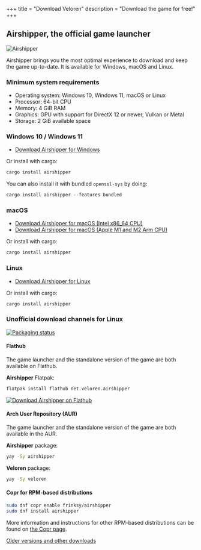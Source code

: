 +++
title = "Download Veloren"
description = "Download the game for free!"
+++

## Airshipper, the official game launcher

![Airshipper](/airshipper.png)

Airshipper brings you the most optimal experience to download and keep the game up-to-date.
It is available for Windows, macOS and Linux.

### Minimum system requirements

- Operating system: Windows 10, Windows 11, macOS or Linux
- Processor: 64-bit CPU
- Memory: 4 GiB RAM
- Graphics: GPU with support for DirectX 12 or newer, Vulkan or Metal
- Storage: 2 GiB available space

### Windows 10 / Windows 11

- [Download Airshipper for Windows](https://gitlab.com/veloren/airshipper/-/jobs/artifacts/v0.14.0/download?job=windows-installer-x86_64)

Or install with cargo:

```powershell
cargo install airshipper
```

You can also install it with bundled `openssl-sys` by doing:

```powershell
cargo install airshipper --features bundled
```

### macOS

- [Download Airshipper for macOS (Intel x86_64 CPU)](https://gitlab.com/veloren/airshipper/-/jobs/artifacts/v0.14.0/download?job=macos-x86_64)
- [Download Airshipper for macOS (Apple M1 and M2 Arm CPU)](https://gitlab.com/veloren/airshipper/-/jobs/artifacts/v0.14.0/download?job=macos-aarch64)

Or install with cargo:

```bash
cargo install airshipper
```

### Linux

- [Download Airshipper for Linux](https://gitlab.com/veloren/airshipper/-/jobs/artifacts/v0.14.0/download?job=linux-x86_64)

Or install with cargo:

```bash
cargo install airshipper
```

### Unofficial download channels for Linux

[![Packaging status](https://repology.org/badge/vertical-allrepos/airshipper.svg?header=Airshipper%20packaging%20status&columns=3)](https://repology.org/project/airshipper/versions)

#### Flathub

The game launcher and the standalone version of the game are both available on Flathub.

**Airshipper** Flatpak:

```bash
flatpak install flathub net.veloren.airshipper
```

[![Download Airshipper on Flathub](https://flathub.org/api/badge?svg&locale=en)](https://flathub.org/apps/net.veloren.airshipper)

#### Arch User Repository (AUR)

The game launcher and the standalone version of the game are both available in the AUR.

**Airshipper** package:

```bash
yay -Sy airshipper
```

**Veloren** package:

```bash
yay -Sy veloren
```

#### Copr for RPM-based distributions

```bash
sudo dnf copr enable frinksy/airshipper
sudo dnf install airshipper
```

More information and instructions for other RPM-based distributions
can be found on [the Copr page](https://copr.fedorainfracloud.org/coprs/frinksy/airshipper/).

[Older versions and other downloads](@/download-other.md)

